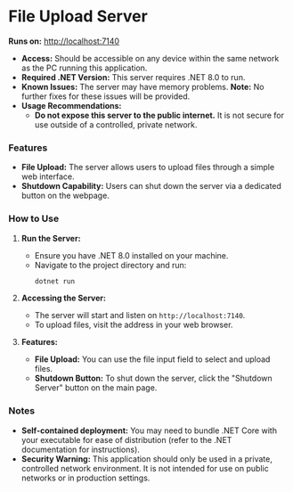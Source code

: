 # File Upload Server

**Runs on:** [http://localhost:7140](http://localhost:7140)

- **Access:** Should be accessible on any device within the same network as the PC running this application.
- **Required .NET Version:** This server requires .NET 8.0 to run.
- **Known Issues:** The server may have memory problems. **Note:** No further fixes for these issues will be provided.
- **Usage Recommendations:** 
  - **Do not expose this server to the public internet.** It is not secure for use outside of a controlled, private network.

### Features
- **File Upload:** The server allows users to upload files through a simple web interface.
- **Shutdown Capability:** Users can shut down the server via a dedicated button on the webpage.

### How to Use
1. **Run the Server:**
   - Ensure you have .NET 8.0 installed on your machine.
   - Navigate to the project directory and run:
     ```bash
     dotnet run
     ```

2. **Accessing the Server:**
   - The server will start and listen on `http://localhost:7140`.
   - To upload files, visit the address in your web browser.
   
3. **Features:**
   - **File Upload:** You can use the file input field to select and upload files.
   - **Shutdown Button:** To shut down the server, click the "Shutdown Server" button on the main page.

### Notes
- **Self-contained deployment:** You may need to bundle .NET Core with your executable for ease of distribution (refer to the .NET documentation for instructions).
- **Security Warning:** This application should only be used in a private, controlled network environment. It is not intended for use on public networks or in production settings.
